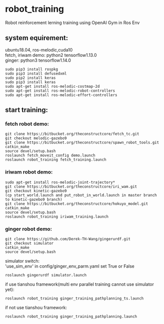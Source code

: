# robot_training  
Robot reinforcement lerning training using OpenAI Gym in Ros Env  

## system equirement:  
ubuntu18.04, ros-melodic,cuda10  
fetch, iriwam demo: python2 tensorflow1.13.0  
ginger: python3 tensorflow1.14.0  
```
sudo pip3 install rospkg  
sudo pip3 install defusedxml  
sudo pip2 install keras  
sudo pip3 install keras  
sudo apt-get install ros-melodic-costmap-2d
sudo apt-get install ros-melodic-robot-controllers
sudo apt-get install ros-melodic-effort-controllers
```

## start training:  
### fetch robot demo:  
```
git clone https://bitbucket.org/theconstructcore/fetch_tc.git  
git checkout melodic-gazebo9  
git clone https://bitbucket.org/theconstructcore/spawn_robot_tools.git  
catkin_make  
source devel/setup.bash  
roslaunch fetch_moveit_config demo.launch  
roslaunch robot_training fetch_training.launch  
```
### iriwam robot demo:  
```
sudo apt-get install ros-melodic-joint-trajectory*  
git clone https://bitbucket.org/theconstructcore/iri_wam.git  
git checkout kinetic-gazebo9  
(cp start_world.launch and put_robot_in_world.launch in master branch to kinetic-gazebo9 branch)  
git clone https://bitbucket.org/theconstructcore/hokuyo_model.git  
catkin_make  
source devel/setup.bash  
roslaunch robot_training iriwam_training.launch  
```
### ginger robot demo:  
```
git clone https://github.com/Derek-TH-Wang/gingerurdf.git  
git checkout simulator  
catkin_make  
source devel/setup.bash  
```
simulator switch:  
'use_sim_env' in config/ginger_env_parm.yaml set True or False  
```
roslaunch gingerurdf simulator.launch  
```
if use tianshou framework(multi env parallel training cannot use simulator yet):  
```
roslaunch robot_training ginger_training_pathplanning_ts.launch
```
if not use tianshou framework:  
```
roslaunch robot_training ginger_training_pathplanning.launch
```
